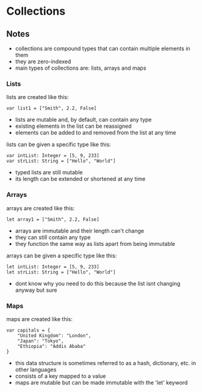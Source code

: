 # Collections
## Notes
- collections are compound types that can contain multiple elements in them
- they are zero-indexed
- main types of collections are: lists, arrays and maps

### Lists
lists are created like this:
```
var list1 = ["Smith", 2.2, False]
```
- lists are mutable and, by default, can contain any type
- existing elements in the list can be reassigned
- elements can be added to and removed from the list at any time

lists can be given a specific type like this:
```
var intList: Integer = [5, 9, 233]
var strList: String = ["Hello", "World"]
```
- typed lists are still mutable
- its length can be extended or shortened at any time
### Arrays
arrays are created like this:
```
let array1 = ["Smith", 2.2, False]
```
- arrays are immutable and their length can't change
- they can still contain any type
- they function the same way as lists apart from being immutable

arrays can be given a specific type like this:
```
let intList: Integer = [5, 9, 233]
let strList: String = ["Hello", "World"]
```
- dont know why you need to do this because the list isnt changing anyway but sure
### Maps
maps are created like this:
```
var capitals = {
    "United Kingdom": "London",
    "Japan": "Tokyo",
    "Ethiopia": "Addis Ababa"
}
```
- this data structure is sometimes referred to as a hash, dictionary, etc. in other languages
- consists of a key mapped to a value
- maps are mutable but can be made immutable with the 'let' keyword
